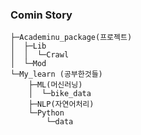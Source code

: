 ### Comin Story
```
├─Academinu_package(프로젝트)
│  ├─Lib
│  │  └─Crawl
│  └─Mod
└─My_learn (공부한것들)
    ├─ML(머신러닝)
    │  └─bike_data
    ├─NLP(자연어처리)
    └─Python
        └─data
 ```
 
 

